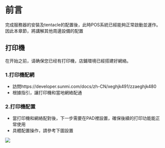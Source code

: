 # 前言
完成服務器的安裝及tentacle的配置後，此時POS系統已經能夠正常啟動並運作。
因此本章節，將講解其他周邊設備的配置

## 打印機
在开始之前，请确保您已经有打印機，店鋪環境已經搭建好網絡。

### 1.打印機配網
- 訪問https://developer.sunmi.com/docs/zh-CN/xeghjk491/zzaeghjk480
- 根據指引，讓打印機和當地網絡配通

### 2.打印機配置
- 當打印機和網絡配對後，下一步需要在PAD裡設置，確保後續的打印功能能正常使用
- 具體配置操作，請參考下圖設置

![](https://raw.githubusercontent.com/SugarLam1207/Proton-docs-template/1.1/docs/source/images/printer%20config.png)

